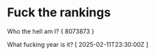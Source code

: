 # Fuck the rankings

Who the hell am I?
{ 8073873 }

What fucking year is it?
[ 2025-02-11T23:30:00Z ]
